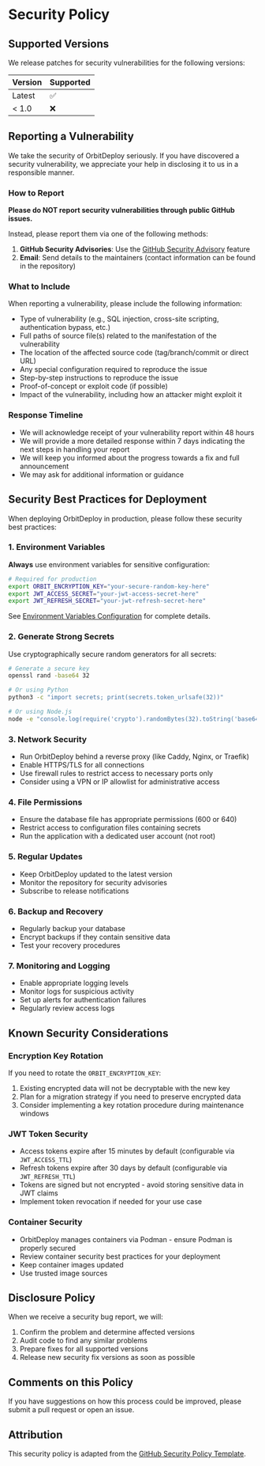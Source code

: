 # Security Policy

## Supported Versions

We release patches for security vulnerabilities for the following versions:

| Version | Supported          |
| ------- | ------------------ |
| Latest  | :white_check_mark: |
| < 1.0   | :x:                |

## Reporting a Vulnerability

We take the security of OrbitDeploy seriously. If you have discovered a security vulnerability, we appreciate your help in disclosing it to us in a responsible manner.

### How to Report

**Please do NOT report security vulnerabilities through public GitHub issues.**

Instead, please report them via one of the following methods:

1. **GitHub Security Advisories**: Use the [GitHub Security Advisory](https://github.com/OrbitDeploy/OrbitDeploy/security/advisories/new) feature
2. **Email**: Send details to the maintainers (contact information can be found in the repository)

### What to Include

When reporting a vulnerability, please include the following information:

- Type of vulnerability (e.g., SQL injection, cross-site scripting, authentication bypass, etc.)
- Full paths of source file(s) related to the manifestation of the vulnerability
- The location of the affected source code (tag/branch/commit or direct URL)
- Any special configuration required to reproduce the issue
- Step-by-step instructions to reproduce the issue
- Proof-of-concept or exploit code (if possible)
- Impact of the vulnerability, including how an attacker might exploit it

### Response Timeline

- We will acknowledge receipt of your vulnerability report within 48 hours
- We will provide a more detailed response within 7 days indicating the next steps in handling your report
- We will keep you informed about the progress towards a fix and full announcement
- We may ask for additional information or guidance

## Security Best Practices for Deployment

When deploying OrbitDeploy in production, please follow these security best practices:

### 1. Environment Variables

**Always** use environment variables for sensitive configuration:

```bash
# Required for production
export ORBIT_ENCRYPTION_KEY="your-secure-random-key-here"
export JWT_ACCESS_SECRET="your-jwt-access-secret-here"
export JWT_REFRESH_SECRET="your-jwt-refresh-secret-here"
```

See [Environment Variables Configuration](DOC/environment-variables.md) for complete details.

### 2. Generate Strong Secrets

Use cryptographically secure random generators for all secrets:

```bash
# Generate a secure key
openssl rand -base64 32

# Or using Python
python3 -c "import secrets; print(secrets.token_urlsafe(32))"

# Or using Node.js
node -e "console.log(require('crypto').randomBytes(32).toString('base64'))"
```

### 3. Network Security

- Run OrbitDeploy behind a reverse proxy (like Caddy, Nginx, or Traefik)
- Enable HTTPS/TLS for all connections
- Use firewall rules to restrict access to necessary ports only
- Consider using a VPN or IP allowlist for administrative access

### 4. File Permissions

- Ensure the database file has appropriate permissions (600 or 640)
- Restrict access to configuration files containing secrets
- Run the application with a dedicated user account (not root)

### 5. Regular Updates

- Keep OrbitDeploy updated to the latest version
- Monitor the repository for security advisories
- Subscribe to release notifications

### 6. Backup and Recovery

- Regularly backup your database
- Encrypt backups if they contain sensitive data
- Test your recovery procedures

### 7. Monitoring and Logging

- Enable appropriate logging levels
- Monitor logs for suspicious activity
- Set up alerts for authentication failures
- Regularly review access logs

## Known Security Considerations

### Encryption Key Rotation

If you need to rotate the `ORBIT_ENCRYPTION_KEY`:

1. Existing encrypted data will not be decryptable with the new key
2. Plan for a migration strategy if you need to preserve encrypted data
3. Consider implementing a key rotation procedure during maintenance windows

### JWT Token Security

- Access tokens expire after 15 minutes by default (configurable via `JWT_ACCESS_TTL`)
- Refresh tokens expire after 30 days by default (configurable via `JWT_REFRESH_TTL`)
- Tokens are signed but not encrypted - avoid storing sensitive data in JWT claims
- Implement token revocation if needed for your use case

### Container Security

- OrbitDeploy manages containers via Podman - ensure Podman is properly secured
- Review container security best practices for your deployment
- Keep container images updated
- Use trusted image sources

## Disclosure Policy

When we receive a security bug report, we will:

1. Confirm the problem and determine affected versions
2. Audit code to find any similar problems
3. Prepare fixes for all supported versions
4. Release new security fix versions as soon as possible

## Comments on this Policy

If you have suggestions on how this process could be improved, please submit a pull request or open an issue.

## Attribution

This security policy is adapted from the [GitHub Security Policy Template](https://docs.github.com/en/code-security/getting-started/adding-a-security-policy-to-your-repository).
